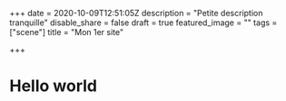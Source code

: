 +++
date = 2020-10-09T12:51:05Z
description = "Petite description tranquille"
disable_share = false
draft = true
featured_image = ""
tags = ["scene"]
title = "Mon 1er site"

+++
# **Hello world**